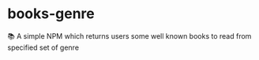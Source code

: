 # books-genre
:books: A simple NPM which returns users some well known books to read from specified set of genre

